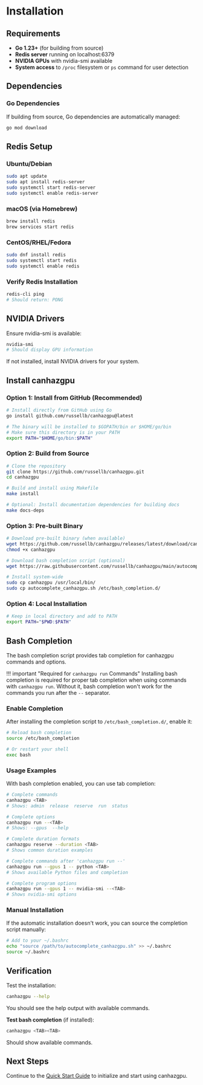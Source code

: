 # Installation

## Requirements

- **Go 1.23+** (for building from source)
- **Redis server** running on localhost:6379
- **NVIDIA GPUs** with nvidia-smi available
- **System access** to `/proc` filesystem or `ps` command for user detection

## Dependencies

### Go Dependencies
If building from source, Go dependencies are automatically managed:

```bash
go mod download
```

## Redis Setup

### Ubuntu/Debian
```bash
sudo apt update
sudo apt install redis-server
sudo systemctl start redis-server
sudo systemctl enable redis-server
```

### macOS (via Homebrew)
```bash
brew install redis
brew services start redis
```

### CentOS/RHEL/Fedora
```bash
sudo dnf install redis
sudo systemctl start redis
sudo systemctl enable redis
```

### Verify Redis Installation
```bash
redis-cli ping
# Should return: PONG
```

## NVIDIA Drivers

Ensure nvidia-smi is available:

```bash
nvidia-smi
# Should display GPU information
```

If not installed, install NVIDIA drivers for your system.

## Install canhazgpu

### Option 1: Install from GitHub (Recommended)
```bash
# Install directly from GitHub using Go
go install github.com/russellb/canhazgpu@latest

# The binary will be installed to $GOPATH/bin or $HOME/go/bin
# Make sure this directory is in your PATH
export PATH="$HOME/go/bin:$PATH"
```

### Option 2: Build from Source
```bash
# Clone the repository
git clone https://github.com/russellb/canhazgpu.git
cd canhazgpu

# Build and install using Makefile
make install

# Optional: Install documentation dependencies for building docs
make docs-deps
```

### Option 3: Pre-built Binary
```bash
# Download pre-built binary (when available)
wget https://github.com/russellb/canhazgpu/releases/latest/download/canhazgpu
chmod +x canhazgpu

# Download bash completion script (optional)
wget https://raw.githubusercontent.com/russellb/canhazgpu/main/autocomplete_canhazgpu.sh

# Install system-wide
sudo cp canhazgpu /usr/local/bin/
sudo cp autocomplete_canhazgpu.sh /etc/bash_completion.d/
```

### Option 4: Local Installation
```bash
# Keep in local directory and add to PATH
export PATH="$PWD:$PATH"
```

## Bash Completion

The bash completion script provides tab completion for canhazgpu commands and options.

!!! important "Required for `canhazgpu run` Commands"
    Installing bash completion is required for proper tab completion when using commands with `canhazgpu run`. Without it, bash completion won't work for the commands you run after the `--` separator.

### Enable Completion

After installing the completion script to `/etc/bash_completion.d/`, enable it:

```bash
# Reload bash completion
source /etc/bash_completion

# Or restart your shell
exec bash
```

### Usage Examples

With bash completion enabled, you can use tab completion:

```bash
# Complete commands
canhazgpu <TAB>
# Shows: admin  release  reserve  run  status

# Complete options
canhazgpu run --<TAB>
# Shows: --gpus  --help

# Complete duration formats
canhazgpu reserve --duration <TAB>
# Shows common duration examples

# Complete commands after 'canhazgpu run --'
canhazgpu run --gpus 1 -- python <TAB>
# Shows available Python files and completion

# Complete program options
canhazgpu run --gpus 1 -- nvidia-smi --<TAB>
# Shows nvidia-smi options
```

### Manual Installation

If the automatic installation doesn't work, you can source the completion script manually:

```bash
# Add to your ~/.bashrc
echo "source /path/to/autocomplete_canhazgpu.sh" >> ~/.bashrc
source ~/.bashrc
```

## Verification

Test the installation:

```bash
canhazgpu --help
```

You should see the help output with available commands.

**Test bash completion** (if installed):
```bash
canhazgpu <TAB><TAB>
```

Should show available commands.

## Next Steps

Continue to the [Quick Start Guide](quickstart.md) to initialize and start using canhazgpu.